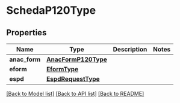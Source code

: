 # SchedaP120Type

## Properties
Name | Type | Description | Notes
------------ | ------------- | ------------- | -------------
**anac_form** | [**AnacFormP120Type**](AnacFormP120Type.md) |  | 
**eform** | [**EformType**](EformType.md) |  | 
**espd** | [**EspdRequestType**](EspdRequestType.md) |  | 

[[Back to Model list]](../README.md#documentation-for-models) [[Back to API list]](../README.md#documentation-for-api-endpoints) [[Back to README]](../README.md)

